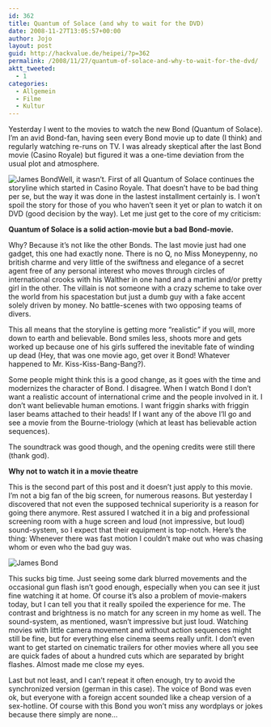 ```yaml
---
id: 362
title: Quantum of Solace (and why to wait for the DVD)
date: 2008-11-27T13:05:57+00:00
author: Jojo
layout: post
guid: http://hackvalue.de/heipei/?p=362
permalink: /2008/11/27/quantum-of-solace-and-why-to-wait-for-the-dvd/
aktt_tweeted:
  - 1
categories:
  - Allgemein
  - Filme
  - Kultur
---
```

Yesterday I went to the movies to watch the new Bond (Quantum of Solace). I&#8217;m an avid Bond-fan, having seen every Bond movie up to date (I think) and regularly watching re-runs on TV. I was already skeptical after the last Bond movie (Casino Royale) but figured it was a one-time deviation from the usual plot and atmosphere.
  
<img data-echo="/weblog/quantum_of_solace.jpg" alt="James Bond" class="alignleft" />Well, it wasn&#8217;t. First of all Quantum of Solace continues the storyline which started in Casino Royale. That doesn&#8217;t have to be bad thing per se, but the way it was done in the lastest installment certainly is. I won&#8217;t spoil the story for those of you who haven&#8217;t seen it yet or plan to watch it on DVD (good decision by the way). Let me just get to the core of my criticism:
  
**Quantum of Solace is a solid action-movie but a bad Bond-movie.**
  
Why? Because it&#8217;s not like the other Bonds. The last movie just had one gadget, this one had exactly none. There is no Q, no Miss Moneypenny, no british charme and very little of the swiftness and elegance of a secret agent free of any personal interest who moves through circles of international crooks with his Walther in one hand and a martini and/or pretty girl in the other. The villain is not someone with a crazy scheme to take over the world from his spacestation but just a dumb guy with a fake accent solely driven by money. No battle-scenes with two opposing teams of divers.
  
This all means that the storyline is getting more &#8220;realistic&#8221; if you will, more down to earth and believable. Bond smiles less, shoots more and gets worked up because one of his girls suffered the inevitable fate of winding up dead (Hey, that was one movie ago, get over it Bond! Whatever happened to Mr. Kiss-Kiss-Bang-Bang?).
  
Some people might think this is a good change, as it goes with the time and modernizes the character of Bond. I disagree. When I watch Bond I don&#8217;t want a realistic account of international crime and the people involved in it. I don&#8217;t want believable human emotions. I want friggin sharks with friggin laser beams attached to their heads! If I want any of the above I&#8217;ll go and see a movie from the Bourne-triology (which at least has believable action sequences).
  
The soundtrack was good though, and the opening credits were still there (thank god).
  
**Why not to watch it in a movie theatre**
  
This is the second part of this post and it doesn&#8217;t just apply to this movie. I&#8217;m not a big fan of the big screen, for numerous reasons. But yesterday I discovered that not even the supposed technical superiority is a reason for going there anymore. Rest assured I watched it in a big and professional screening room with a huge screen and loud (not impressive, but loud) sound-system, so I expect that their equipment is top-notch. Here&#8217;s the thing: Whenever there was fast motion I couldn&#8217;t make out who was chasing whom or even who the bad guy was.
  
<img data-echo="/weblog/quantum_of_solace_action.jpg" alt="James Bond" class="aligncenter" />
  
This sucks big time. Just seeing some dark blurred movements and the occasional gun flash isn&#8217;t good enough, especially when you can see it just fine watching it at home. Of course it&#8217;s also a problem of movie-makers today, but I can tell you that it really spoiled the experience for me. The contrast and brightness is no match for any screen in my home as well. The sound-system, as mentioned, wasn&#8217;t impressive but just loud. Watching movies with little camera movement and without action sequences might still be fine, but for everything else cinema seems really unfit. I don&#8217;t even want to get started on cinematic trailers for other movies where all you see are quick fades of about a hundred cuts which are separated by bright flashes. Almost made me close my eyes.
  
Last but not least, and I can&#8217;t repeat it often enough, try to avoid the synchronized version (german in this case). The voice of Bond was even ok, but everyone with a foreign accent sounded like a cheap version of a sex-hotline. Of course with this Bond you won&#8217;t miss any wordplays or jokes because there simply are none&#8230;
